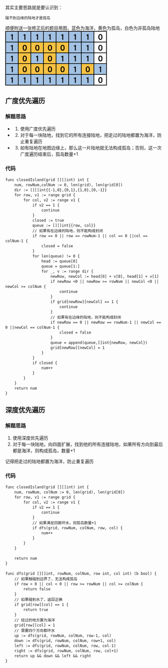 其实主要思路就是要认识到：
```
碰不到边缘的陆地才是孤岛
```

顺便附送一张修正后的题目用图，蓝色为海洋，黄色为孤岛，白色为非孤岛陆地
![grid](../pictures/problems/1254/grid.png)

## 广度优先遍历
### 解题思路

* 1. 使用广度优先遍历
* 2. 对于每一块陆地，找到它的所有连接陆地，把走过的陆地都置为海洋，防止重复遍历
* 3. 如有陆地在地图边缘上，那么这一片陆地就无法构成孤岛；否则，这一次广度遍历结束后，孤岛数量+1

### 代码

```golang
func closedIsland(grid [][]int) int {
	num, rowNum,colNum := 0, len(grid), len(grid[0])
	dir := [][]int{{-1,0},{0,1},{1,0},{0,-1}}
	for row, v1 := range grid {
		for col, v2 := range v1 {
			if v2 == 1 {
				continue
			}
			closed := true
			queue := [][]int{{row, col}}
			// 如果有在边缘的陆地，则不能构成封闭
			if row == 0 || row == rowNum-1 || col == 0 ||col == colNum-1 {
				closed = false
			}
			for len(queue) != 0 {
				head := queue[0]
				queue = queue[1:]
				for _, v := range dir {
					newRow, newCol := head[0] + v[0], head[1] + v[1]
					if newRow <0 || newRow >= rowNum || newCol <0 || newCol >= colNum {
						continue
					}
					if grid[newRow][newCol] == 1 {
						continue
					}
					// 如果有在边缘的陆地，则不能构成封闭
					if newRow == 0 || newRow == rowNum-1 || newCol == 0 ||newCol == colNum-1 {
						closed = false
					}
					queue = append(queue,[]int{newRow, newCol})
					grid[newRow][newCol] = 1
				}
			}
			if closed {
				num++
			}
		}
	}
	return num
}
```

## 深度优先遍历
### 解题思路

1. 使用深度优先遍历
2. 对于每一块陆地，向四面扩展，找到他的所有连接陆地，如果所有方向到最后都是海洋，则构成孤岛，数量+1

记得把走过的陆地都置为海洋，防止重复遍历


### 代码
```golang
func closedIsland(grid [][]int) int {
	num, rowNum, colNum := 0, len(grid), len(grid[0])
	for row, v1 := range grid {
		for col, v2 := range v1 {
			if v2 == 1 {
				continue
			}
			// 如果满足四面环水，则孤岛数量+1
			if dfs(grid, rowNum, colNum, row, col) {
				num++
			}
		}
	}

	return num
}

func dfs(grid [][]int, rowNum, colNum, row int, col int) (b bool) {
	// 如果触碰到边界了，无法构成孤岛
	if row < 0 || col < 0 || row >= rowNum || col >= colNum {
		return false
	}
	// 如果碰到水了，返回正确
	if grid[row][col] == 1 {
		return true
	}
	// 经过的地方置为海洋
	grid[row][col] = 1
	// 需要四个方向都环水
	up := dfs(grid, rowNum, colNum, row-1, col)
	down := dfs(grid, rowNum, colNum, row+1, col)
	left := dfs(grid, rowNum, colNum, row, col-1)
	right := dfs(grid, rowNum, colNum, row, col+1)
	return up && down && left && right
}
```